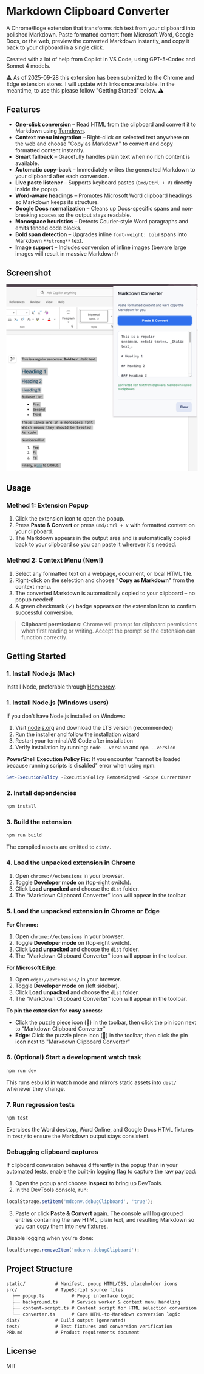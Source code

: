 # Markdown Clipboard Converter

A Chrome/Edge extension that transforms rich text from your clipboard into polished Markdown. Paste formatted content from Microsoft Word, Google Docs, or the web, preview the converted Markdown instantly, and copy it back to your clipboard in a single click.

Created with a lot of help from Copilot in VS Code, using GPT-5-Codex and Sonnet 4 models. 

⚠️ As of 2025-09-28 this extension has been submitted to the Chrome and Edge extension stores. I will update with links once available. In the meantime, to use this please follow "Getting Started" below. ⚠️

## Features

- **One-click conversion** – Read HTML from the clipboard and convert it to Markdown using [Turndown](https://github.com/mixmark-io/turndown).
- **Context menu integration** – Right-click on selected text anywhere on the web and choose "Copy as Markdown" to convert and copy formatted content instantly.
- **Smart fallback** – Gracefully handles plain text when no rich content is available.
- **Automatic copy-back** – Immediately writes the generated Markdown to your clipboard after each conversion.
- **Live paste listener** – Supports keyboard pastes (`Cmd/Ctrl + V`) directly inside the popup.
- **Word-aware headings** – Promotes Microsoft Word clipboard headings so Markdown keeps its structure.
- **Google Docs normalization** – Cleans up Docs-specific spans and non-breaking spaces so the output stays readable.
- **Monospace heuristics** – Detects Courier-style Word paragraphs and emits fenced code blocks.
- **Bold span detection** – Upgrades inline `font-weight: bold` spans into Markdown `**strong**` text.
- **Image support** – Includes conversion of inline images (beware large images will result in massive Markdown!)

## Screenshot

![Screenshot of Markdown Clipboard Converter](docs/screenshot.png)

## Usage

### Method 1: Extension Popup
1. Click the extension icon to open the popup.
2. Press **Paste & Convert** or press `Cmd/Ctrl + V` with formatted content on your clipboard.
3. The Markdown appears in the output area and is automatically copied back to your clipboard so you can paste it wherever it's needed.

### Method 2: Context Menu (New!)
1. Select any formatted text on a webpage, document, or local HTML file.
2. Right-click on the selection and choose **"Copy as Markdown"** from the context menu.
3. The converted Markdown is automatically copied to your clipboard – no popup needed!
4. A green checkmark (✓) badge appears on the extension icon to confirm successful conversion.

> **Clipboard permissions**: Chrome will prompt for clipboard permissions when first reading or writing. Accept the prompt so the extension can function correctly.

## Getting Started

### 1. Install Node.js (Mac)

Install Node, preferable through [Homebrew](https://brew.sh/).

### 1. Install Node.js (Windows users)

If you don't have Node.js installed on Windows:

1. Visit [nodejs.org](https://nodejs.org) and download the LTS version (recommended)
2. Run the installer and follow the installation wizard
3. Restart your terminal/VS Code after installation
4. Verify installation by running: `node --version` and `npm --version`

**PowerShell Execution Policy Fix:**
If you encounter "cannot be loaded because running scripts is disabled" error when using npm:
```powershell
Set-ExecutionPolicy -ExecutionPolicy RemoteSigned -Scope CurrentUser
```

### 2. Install dependencies

```bash
npm install
```

### 3. Build the extension

```bash
npm run build
```

The compiled assets are emitted to `dist/`.

### 4. Load the unpacked extension in Chrome

1. Open `chrome://extensions` in your browser.
2. Toggle **Developer mode** on (top-right switch).
3. Click **Load unpacked** and choose the `dist` folder.
4. The “Markdown Clipboard Converter” icon will appear in the toolbar.

### 5. Load the unpacked extension in Chrome or Edge

**For Chrome:**
1. Open `chrome://extensions` in your browser.
2. Toggle **Developer mode** on (top-right switch).
3. Click **Load unpacked** and choose the `dist` folder.
4. The "Markdown Clipboard Converter" icon will appear in the toolbar.

**For Microsoft Edge:**
1. Open `edge://extensions/` in your browser.
2. Toggle **Developer mode** on (left sidebar).
3. Click **Load unpacked** and choose the `dist` folder.
4. The "Markdown Clipboard Converter" icon will appear in the toolbar.

**To pin the extension for easy access:**
- Click the puzzle piece icon (🧩) in the toolbar, then click the pin icon next to "Markdown Clipboard Converter"
- **Edge**: Click the puzzle piece icon (🧩) in the toolbar, then click the pin icon next to "Markdown Clipboard Converter"

### 6. (Optional) Start a development watch task

```bash
npm run dev
```

This runs esbuild in watch mode and mirrors static assets into `dist/` whenever they change.

### 7. Run regression tests

```bash
npm test
```

Exercises the Word desktop, Word Online, and Google Docs HTML fixtures in `test/` to ensure the Markdown output stays consistent.

### Debugging clipboard captures

If clipboard conversion behaves differently in the popup than in your automated tests, enable the built-in logging flag to capture the raw payload:

1. Open the popup and choose **Inspect** to bring up DevTools.
2. In the DevTools console, run:

  ```js
  localStorage.setItem('mdconv.debugClipboard', 'true');
  ```

3. Paste or click **Paste & Convert** again. The console will log grouped entries containing the raw HTML, plain text, and resulting Markdown so you can copy them into new fixtures.

Disable logging when you're done:

```js
localStorage.removeItem('mdconv.debugClipboard');
```

## Project Structure

```
static/           # Manifest, popup HTML/CSS, placeholder icons
src/              # TypeScript source files
  ├── popup.ts          # Popup interface logic
  ├── background.ts     # Service worker & context menu handling
  ├── content-script.ts # Content script for HTML selection conversion
  └── converter.ts      # Core HTML-to-Markdown conversion logic
dist/             # Build output (generated)
test/             # Test fixtures and conversion verification
PRD.md            # Product requirements document
```


## License

MIT
